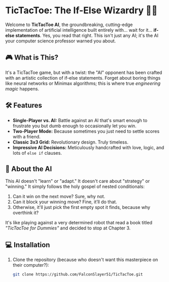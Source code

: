 # TicTacToe: The If-Else Wizardry 🧙‍♂️  

Welcome to **TicTacToe AI**, the groundbreaking, cutting-edge implementation of artificial intelligence built entirely with... wait for it... **if-else statements**. Yes, you read that right. This isn't just any AI; it's the AI your computer science professor warned you about.  

## 🎮 What is This?  
It's a TicTacToe game, but with a twist: the "AI" opponent has been crafted with an artistic collection of if-else statements. Forget about boring things like neural networks or Minimax algorithms; this is where true *engineering magic* happens.  

## 🛠 Features  
- **Single-Player vs. AI:** Battle against an AI that's smart enough to frustrate you but dumb enough to occasionally let you win.  
- **Two-Player Mode:** Because sometimes you just need to settle scores with a friend.  
- **Classic 3x3 Grid:** Revolutionary design. Truly timeless.  
- **Impressive AI Decisions:** Meticulously handcrafted with love, logic, and lots of `else if` clauses.  

## 🤖 About the AI  
This AI doesn't "learn" or "adapt." It doesn't care about "strategy" or "winning." It simply follows the holy gospel of nested conditionals:  
1. Can it win on the next move? Sure, why not.  
2. Can it block your winning move? Fine, it’ll do that.  
3. Otherwise, it'll just pick the first empty spot it finds, because why overthink it?  

It's like playing against a very determined robot that read a book titled *"TicTacToe for Dummies"* and decided to stop at Chapter 3.  

## 💻 Installation  
1. Clone the repository (because who doesn't want this masterpiece on their computer?):  
   ```bash
   git clone https://github.com/FalconSlayer51/TicTacToe.git
